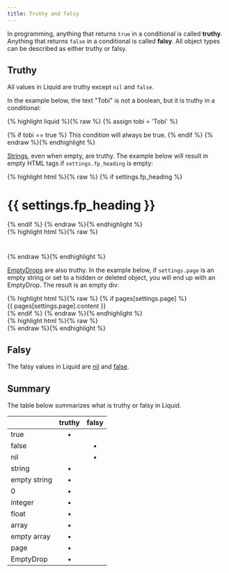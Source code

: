 ```yaml
---
title: Truthy and falsy
---
```


In programming, anything that returns `true` in a conditional is called **truthy**. Anything that returns `false` in a conditional is called **falsy**. All object types can be described as either truthy or falsy.

## Truthy

All values in Liquid are truthy except `nil` and `false`.

In the example below, the text "Tobi" is not a boolean, but it is truthy in a conditional:

{% highlight liquid %}{% raw %}
{% assign tobi = 'Tobi' %}

{% if tobi == true %}
  This condition will always be true.
{% endif %}
{% endraw %}{% endhighlight %}

[Strings](/basics/types/#string), even when empty, are truthy. The example below will result in empty HTML tags if `settings.fp_heading` is empty:

<div class="code-block code-block--input">
{% highlight html %}{% raw %}
{% if settings.fp_heading %}
  <h1>{{ settings.fp_heading }}</h1>
{% endif %}
{% endraw %}{% endhighlight %}
</div>

<div class="code-block code-block--output">
{% highlight html %}{% raw %}
<h1></h1>
{% endraw %}{% endhighlight %}
</div>

[EmptyDrops](/basics/types/#emptydrop) are also truthy. In the example below, if `settings.page` is an empty string or set to a hidden or deleted object, you will end up with an EmptyDrop. The result is an empty div:

<div class="code-block code-block--input">
{% highlight html %}{% raw %}
{% if pages[settings.page] %}
  <div>{{ pages[settings.page].content }}</div>
{% endif %}
{% endraw %}{% endhighlight %}
</div>

<div class="code-block code-block--output">
{% highlight html %}{% raw %}
<div></div>
{% endraw %}{% endhighlight %}
</div>

## Falsy

The falsy values in Liquid are [nil](/basics/types/#nil) and [false](/basics/types/#boolean).

## Summary

The table below summarizes what is truthy or falsy in Liquid.

|               | truthy        | falsy         |
| ------------- |:-------------:|:-------------:|
| true          | •             |               |
| false         |               | •             |
| nil           |               | •             |
| string        | •             |               |
| empty string  | •             |               |
| 0             | •             |               |
| integer       | •             |               |
| float         | •             |               |
| array         | •             |               |
| empty array   | •             |               |
| page          | •             |               |
| EmptyDrop     | •             |               |
